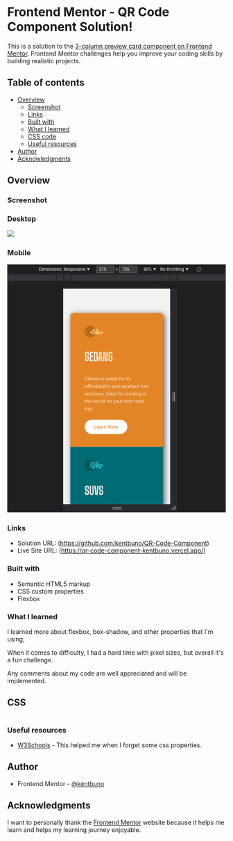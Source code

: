 # Frontend Mentor - QR Code Component Solution!

This is a solution to the [3-column preview card component on Frontend Mentor](https://www.frontendmentor.io/challenges/3column-preview-card-component-pH92eAR2-). Frontend Mentor challenges help you improve your coding skills by building realistic projects.

## Table of contents

- [Overview](#overview)
  - [Screenshot](#screenshot)
  - [Links](#links)
  - [Built with](#built-with)
  - [What I learned](#what-i-learned)
  - [CSS code](#css)
  - [Useful resources](#useful-resources)
- [Author](#author)
- [Acknowledgments](#acknowledgments)

## Overview

### Screenshot

### Desktop

![](./images/mobile_design.gif)

### Mobile

![](./images/mobile_screenshot.png)

### Links

- Solution URL: (https://github.com/kentbuno/QR-Code-Component)
- Live Site URL: (https://qr-code-component-kentbuno.vercel.app/)

### Built with

- Semantic HTML5 markup
- CSS custom properties
- Flexbox

### What I learned

I learned more about flexbox, box-shadow, and other properties that I'm using;

When it comes to difficulty, I had a hard time with pixel sizes, but overall it's a fun challenge.

Any comments about my code are well appreciated and will be implemented.

## CSS

```css

```

### Useful resources

- [W3Schools](https://www.w3schools.com/w3css/defaulT.asp) - This helped me when I forget some css properties.

## Author

- Frontend Mentor - [@kentbuno](https://www.frontendmentor.io/profile/kentbuno)

## Acknowledgments

I want to personally thank the [Frontend Mentor](https://www.frontendmentor.io/home) website because it helps me learn and helps my learning journey enjoyable.
